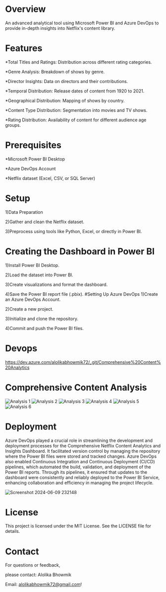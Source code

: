 # Overview
An advanced analytical tool using Microsoft Power BI and Azure DevOps to provide in-depth insights into Netflix's content library.

# Features
*Total Titles and Ratings: Distribution across different rating categories.

*Genre Analysis: Breakdown of shows by genre.

*Director Insights: Data on directors and their contributions.

*Temporal Distribution: Release dates of content from 1920 to 2021.

*Geographical Distribution: Mapping of shows by country.

*Content Type Distribution: Segmentation into movies and TV shows.

*Rating Distribution: Availability of content for different audience age groups.
# Prerequisites
*Microsoft Power BI Desktop

*Azure DevOps Account

*Netflix dataset (Excel, CSV, or SQL Server)
# Setup
1)Data Preparation

2)Gather and clean the Netflix dataset.

3)Preprocess using tools like Python, Excel, or directly in Power BI.
# Creating the Dashboard in Power BI
1)Install Power BI Desktop.

2)Load the dataset into Power BI.

3)Create visualizations and format the dashboard.

4)Save the Power BI report file (.pbix).
#Setting Up Azure DevOps
1)Create an Azure DevOps Account.

2)Create a new project.

3)Initialize and clone the repository.

4)Commit and push the Power BI files.

# Devops
https://dev.azure.com/alolikabhowmik72/_git/Comprehensive%20Content%20Analytics

# Comprehensive Content Analysis
![Analysis 1](https://github.com/alo7lika/Comprehensive-Content-Analysis/assets/152315710/5bf96c62-d902-4f2d-8b7d-592198bc3571)
![Analysis 2](https://github.com/alo7lika/Comprehensive-Content-Analysis/assets/152315710/498e9833-d742-41c3-8290-d322d5ebea03)
![Analysis 3](https://github.com/alo7lika/Comprehensive-Content-Analysis/assets/152315710/774d60a8-d4a3-4097-bfb6-e7fb49cfbe21)
![Analysis 4](https://github.com/alo7lika/Comprehensive-Content-Analysis/assets/152315710/6400a959-1fae-4940-bb39-716fc717abf7)
![Analysis 5](https://github.com/alo7lika/Comprehensive-Content-Analysis/assets/152315710/3d7f7c53-7a81-4300-a7ab-b1cdd242bd9a)
![Analysis 6](https://github.com/alo7lika/Comprehensive-Content-Analysis/assets/152315710/86fdbfdc-98d8-4a25-94e1-7d9b389f143b)

# Deployment
Azure DevOps played a crucial role in streamlining the development and deployment processes for the Comprehensive Netflix Content Analytics and Insights Dashboard. It facilitated version control by managing the repository where the Power BI files were stored and tracked changes. Azure DevOps also enabled Continuous Integration and Continuous Deployment (CI/CD) pipelines, which automated the build, validation, and deployment of the Power BI reports. Through its pipelines, it ensured that updates to the dashboard were consistently and reliably deployed to the Power BI Service, enhancing collaboration and efficiency in managing the project lifecycle.

![Screenshot 2024-06-09 232148](https://github.com/alo7lika/Comprehensive-Content-Analysis/assets/152315710/7b43197e-e22a-4dcd-bc6e-90d1fc22a526)

# License
This project is licensed under the MIT License. See the LICENSE file for details.

# Contact
For questions or feedback, 

please contact:
Alolika Bhowmik

Email: alolikabhowmik72@gmail.com!
